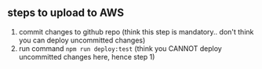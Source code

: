 ## steps to upload to AWS

1. commit changes to github repo (think this step is mandatory.. don't think you can deploy uncommitted changes)
2. run command `npm run deploy:test` (think you CANNOT deploy uncommitted changes here, hence step 1)
